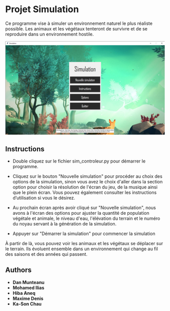 # Projet Simulation

Ce programme vise à simuler un environnement naturel le plus réaliste possible. Les animaux et les végétaux tenteront de survivre et de se reproduire dans un environnement hostile.

![Accueil](./accueilSimulation.png)




## Instructions

* Double cliquez sur le fichier sim_controleur.py pour démarrer le programme.

* Cliquez sur le bouton "Nouvelle simulation" pour procéder au choix des options de la simulation, sinon vous avez le choix d'aller dans la section option pour choisir la résolution de l'écran du jeu, de la musique ainsi que le plein écran. Vous pouvez également consulter les instructions d’utilisation si vous le désirez.

* Au prochain écran après avoir cliqué sur "Nouvelle simulation", nous avons à l'écran des options pour ajuster la quantité de population végétale et animale, le niveau d'eau, l'élévation du terrain et le numéro du noyau servant à la génération de la simulation.

* Appuyer sur "Démarrer la simulation" pour commencer la simulation

À partir de là, vous pouvez voir les animaux et les végétaux se déplacer sur le terrain. Ils évoluent ensemble dans un environnement qui change au fil des saisons et des années qui passent.

## Authors

* **Dan Munteanu** 
* **Mohamed Ilias**
* **Hiba Aneq**
* **Maxime Denis**
* **Ka-Son Chau**

